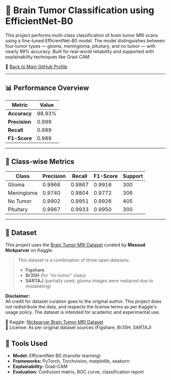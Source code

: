 # 🧠 Brain Tumor Classification using EfficientNet-B0

This project performs multi-class classification of brain tumor MRI scans using a fine-tuned EfficientNet-B0 model. The model distinguishes between four tumor types — glioma, meningioma, pituitary, and no tumor — with nearly 99% accuracy. Built for real-world reliability and supported with explainability techniques like Grad-CAM.

🔗 [Back to Main GitHub Profile](https://github.com/Sooraj-z)

---

## 📊 Performance Overview

| Metric         | Value     |
|----------------|-----------|
| **Accuracy**   | 98.93%    |
| **Precision**  | 0.989     |
| **Recall**     | 0.989     |
| **F1-Score**   | 0.989     |

---

## 🧠 Class-wise Metrics

| Class       | Precision | Recall | F1-Score | Support |
|-------------|-----------|--------|----------|---------|
| Glioma      | 0.9966    | 0.9867 | 0.9916   | 300     |
| Meningioma  | 0.9740    | 0.9804 | 0.9772   | 306     |
| No Tumor    | 0.9902    | 0.9951 | 0.9926   | 405     |
| Pituitary   | 0.9967    | 0.9933 | 0.9950   | 300     |

---

## 🧬 Dataset

This project uses the [Brain Tumor MRI Dataset](https://www.kaggle.com/datasets/masoudnickparvar/brain-tumor-mri-dataset) curated by **Masoud Nickparvar** on Kaggle.

> This dataset is a combination of three open datasets:
> - **Figshare**
> - **Br35H** (for “no tumor” class)
> - **SARTAJ** (partially used; glioma images were replaced due to mislabeling)

**Disclaimer:**  
All credit for dataset curation goes to the original author. This project does not redistribute the data, and respects the license terms as per Kaggle's usage policy. The dataset is intended for academic and experimental use.

📎 Kaggle: [Nickparvar Brain Tumor MRI Dataset](https://www.kaggle.com/datasets/masoudnickparvar/brain-tumor-mri-dataset)  
📄 License: As per original dataset sources (Figshare, Br35H, SARTAJ)

## 🧪 Tools Used
- **Model:** EfficientNet-B0 (transfer learning)
- **Frameworks:** PyTorch, Torchvision, matplotlib, seaborn
- **Explainability:** Grad-CAM
- **Evaluation:** Confusion matrix, ROC curve, classification report
